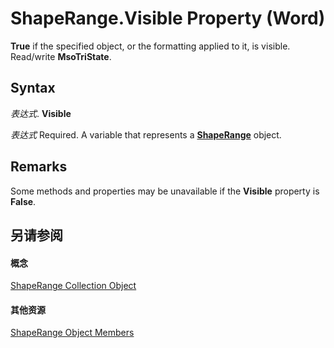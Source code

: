 
# ShapeRange.Visible Property (Word)

 **True** if the specified object, or the formatting applied to it, is visible. Read/write **MsoTriState**.


## Syntax

 _表达式_. **Visible**

 _表达式_ Required. A variable that represents a **[ShapeRange](7112acc0-e241-16ef-77bc-101b72d05af0.md)** object.


## Remarks

Some methods and properties may be unavailable if the  **Visible** property is **False**.


## 另请参阅


#### 概念


[ShapeRange Collection Object](7112acc0-e241-16ef-77bc-101b72d05af0.md)
#### 其他资源


[ShapeRange Object Members](http://msdn.microsoft.com/library/eb882d13-d724-26e9-7e6d-2af55e42bba1%28Office.15%29.aspx)
